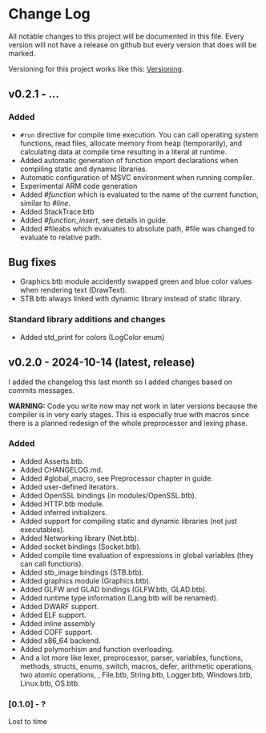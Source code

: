 
# Change Log
All notable changes to this project will be documented in this file. Every version will not have a release on github but every version that does will be marked.
 
Versioning for this project works like this: [Versioning](/docs/details/05-Versioning.md).
 
## v0.2.1 - ...

### Added
- `#run` directive for compile time execution. You can call operating system functions, read files, allocate memory from heap (temporarily), and calculating data at compile time resulting in a literal at runtime.
- Added automatic generation of function import declarations when compiling static and dynamic libraries.
- Automatic configuration of MSVC environment when running compiler.
- Experimental ARM code generation
- Added *#function* which is evaluated to the name of the current function, similar to *#line*.
- Added StackTrace.btb
- Added *#function_insert*, see details in guide.
- Added #fileabs which evaluates to absolute path, #file was changed to evaluate to relative path.

## Bug fixes
- Graphics.btb module accidently swapped green and blue color values when rendering text (DrawText).
- STB.btb always linked with dynamic library instead of static library.

### Standard library additions and changes
- Added std_print for colors (LogColor enum)
 
## v0.2.0 - 2024-10-14 (**latest**, **release**)
I added the changelog this last month so I added changes based on commits messages.

**WARNING:** Code you write now may not work in later versions because the compiler is in very early stages. This is especially true with macros since there is a planned redesign of the whole preprocessor and lexing phase.

### Added
- Added Asserts.btb.
- Added CHANGELOG.md.
- Added #global_macro, see Preprocessor chapter in guide.
- Added user-defined iterators.
- Added OpenSSL bindings (in modules/OpenSSL.btb).
- Added HTTP.btb module.
- Added inferred initializers.
- Added support for compiling static and dynamic libraries (not just executables).
- Added Networking library (Net.btb).
- Added socket bindings (Socket.btb).
- Added compile time evaluation of expressions in global variables (they can call functions).
- Added stb_image bindings (STB.btb).
- Added graphics module (Graphics.btb).
- Added GLFW and GLAD bindings (GLFW.btb, GLAD.btb).
- Added runtime type information (Lang.btb will be renamed).
- Added DWARF support.
- Added ELF support.
- Added inline assembly
- Added COFF support.
- Added x86_64 backend.
- Added polymorhism and function overloading.
- And a lot more like lexer, preprocessor, parser, variables, functions, methods, structs, enums, switch, macros, defer, arithmetic operations, two atomic operations, , File.btb, String.btb, Logger.btb, Windows.btb, Linux.btb, OS.btb.

### [0.1.0] - ?
Lost to time